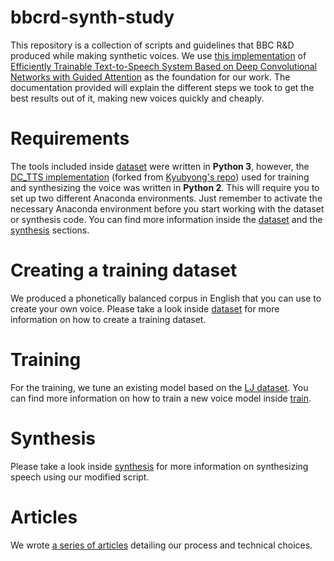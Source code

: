 # bbcrd-synth-study

This repository is a collection of scripts and guidelines that BBC R&D produced while making synthetic voices. We use [this implementation](https://github.com/Kyubyong/dc_tts) of [Efficiently Trainable Text-to-Speech System Based on Deep Convolutional Networks with Guided Attention](https://arxiv.org/abs/1710.08969) as the foundation for our work. The documentation provided will explain the different steps we took to get the best results out of it, making new voices quickly and cheaply.

# Requirements

The tools included inside [dataset](./dataset) were written in **Python 3**, however, the [DC_TTS implementation](https://github.com/bbc/dc_tts) (forked from [Kyubyong's repo](https://github.com/Kyubyong/dc_tts)) used for training and synthesizing the voice was written in **Python 2**. This will require you to set up two different Anaconda environments. Just remember to activate the necessary Anaconda environment before you start working with the dataset or synthesis code. You can find more information inside the [dataset](./dataset) and the [synthesis](./synthesis) sections. 

# Creating a training dataset

We produced a phonetically balanced corpus in English that you can use to create your own voice. Please take a look inside [dataset](./dataset) for more information on how to create a training dataset. 

# Training

For the training, we tune an existing model based on the [LJ dataset](https://keithito.com/LJ-Speech-Dataset/). You can find more information on how to train a new voice model inside [train](./train).

# Synthesis

Please take a look inside [synthesis](./synthesis) for more information on synthesizing speech using our modified script.

# Articles

We wrote [a series of articles]([https://voicestudy.api.bbc.co.uk/learn]) detailing our process and technical choices.
